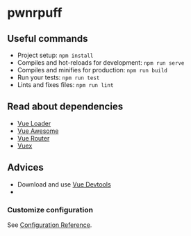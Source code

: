 # pwnrpuff

## Useful commands
* Project setup: `npm install`
* Compiles and hot-reloads for development: `npm run serve` 
* Compiles and minifies for production: `npm run build`
* Run your tests: `npm run test`
* Lints and fixes files: `npm run lint`

## Read about dependencies
* [Vue Loader](https://vue-loader.vuejs.org/#what-is-vue-loader)
* [Vue Awesome](https://github.com/vuejs/awesome-vue)
* [Vue Router](https://router.vuejs.org/)
* [Vuex](https://vuex.vuejs.org/)

## Advices
* Download and use [Vue Devtools](https://github.com/vuejs/vue-devtools#vue-devtools)
* 

### Customize configuration
See [Configuration Reference](https://cli.vuejs.org/config/).
